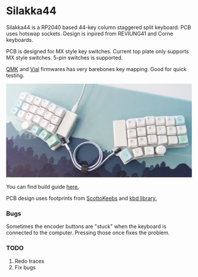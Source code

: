 
# Silakka44

Silakka44 is a RP2040 based 44-key column staggered split keyboard. PCB uses hotswap sockets. Design is inpired from REVIUNG41 and Corne keyboards.

PCB is designed for MX style key switches. Current top plate only supports MX style switches. 5-pin switches is supported.

[QMK](https://github.com/qmk/qmk_firmwarehttp:// "QMK") and [Vial](https://github.com/vial-kb/vial-qmk "Vial") firmwares has very barebones key mapping. Good for quick testing.

![](https://raw.githubusercontent.com/Squalius-cephalus/silakka44/main/silakka44.png)

You can find build guide [here.](https://github.com/Squalius-cephalus/silakka44/blob/main/buildguide/README.md "here.")


PCB design uses footprints from [ScottoKeebs](https://github.com/joe-scotto/scottokeebs/tree/main/Extras/ScottoKicad "ScottoKeebs") and [kbd library.](https://github.com/foostan/kbd "kbd library.")

### Bugs
Sometimes the encoder buttons are "stuck" when the keyboard is connected to the computer. Pressing those once fixes the problem.

### TODO
1. Redo traces
2. Fix bugs